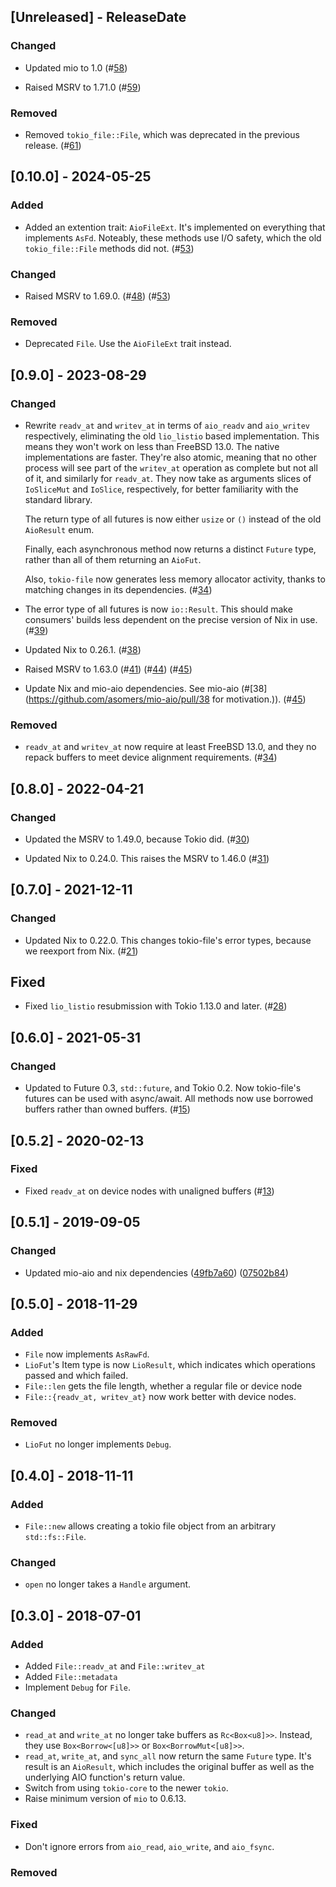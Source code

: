 ## [Unreleased] - ReleaseDate

### Changed

- Updated mio to 1.0
  (#[58](https://github.com/asomers/tokio-file/pull/58))

- Raised MSRV to 1.71.0
  (#[59](https://github.com/asomers/tokio-file/pull/59))

### Removed

- Removed `tokio_file::File`, which was deprecated in the previous release.
  (#[61](https://github.com/asomers/tokio-file/pull/61))

## [0.10.0] - 2024-05-25

### Added

- Added an extention trait: `AioFileExt`.  It's implemented on everything that
  implements `AsFd`.  Noteably, these methods use I/O safety, which the old
  `tokio_file::File` methods did not.
  (#[53](https://github.com/asomers/tokio-file/pull/53))

### Changed

- Raised MSRV to 1.69.0.
  (#[48](https://github.com/asomers/tokio-file/pull/48))
  (#[53](https://github.com/asomers/tokio-file/pull/53))

### Removed

- Deprecated `File`.  Use the `AioFileExt` trait instead.

## [0.9.0] - 2023-08-29

### Changed

- Rewrite `readv_at` and `writev_at` in terms of `aio_readv` and `aio_writev`
  respectively, eliminating the old `lio_listio` based implementation.  This
  means they won't work on less than FreeBSD 13.0.  The native implementations
  are faster.  They're also atomic, meaning that no other process will see part
  of the `writev_at` operation as complete but not all of it, and similarly for
  `readv_at`.  They now take as arguments slices of `IoSliceMut` and `IoSlice`,
  respectively, for better familiarity with the standard library.

  The return type of all futures is now either `usize` or `()` instead of the
  old `AioResult` enum.

  Finally, each asynchronous method now returns a distinct `Future` type,
  rather than all of them returning an `AioFut`.

  Also, `tokio-file` now generates less memory allocator activity, thanks to
  matching changes in its dependencies.
  (#[34](https://github.com/asomers/tokio-file/pull/34))

- The error type of all futures is now `io::Result`.  This should make
  consumers' builds less dependent on the precise version of Nix in use.
  (#[39](https://github.com/asomers/tokio-file/pull/39))

- Updated Nix to 0.26.1.
  (#[38](https://github.com/asomers/tokio-file/pull/38))

- Raised MSRV to 1.63.0
  (#[41](https://github.com/asomers/tokio-file/pull/41))
  (#[44](https://github.com/asomers/tokio-file/pull/44))
  (#[45](https://github.com/asomers/tokio-file/pull/45))

- Update Nix and mio-aio dependencies.  See mio-aio (#[38](https://github.com/asomers/mio-aio/pull/38 for motivation.)).
  (#[45](https://github.com/asomers/tokio-file/pull/45))

### Removed

- `readv_at` and `writev_at` now require at least FreeBSD 13.0, and they no
  repack buffers to meet device alignment requirements.
  (#[34](https://github.com/asomers/tokio-file/pull/34))

## [0.8.0] - 2022-04-21

### Changed

- Updated the MSRV to 1.49.0, because Tokio did.
  (#[30](https://github.com/asomers/tokio-file/pull/30))

- Updated Nix to 0.24.0.  This raises the MSRV to 1.46.0
  (#[31](https://github.com/asomers/tokio-file/pull/31))

## [0.7.0] - 2021-12-11

### Changed

- Updated Nix to 0.22.0.  This changes tokio-file's error types, because we
  reexport from Nix.
  (#[21](https://github.com/asomers/tokio-file/pull/21))

## Fixed

- Fixed `lio_listio` resubmission with Tokio 1.13.0 and later.
  (#[28](https://github.com/asomers/tokio-file/pull/28))

## [0.6.0] - 2021-05-31
### Changed
- Updated to Future 0.3, `std::future`, and Tokio 0.2.  Now tokio-file's
  futures can be used with async/await.  All methods now use borrowed buffers
  rather than owned buffers.
  (#[15](https://github.com/asomers/tokio-file/pull/15))

## [0.5.2] - 2020-02-13
### Fixed
- Fixed `readv_at` on device nodes with unaligned buffers
  (#[13](https://github.com/asomers/tokio-file/pull/13))


## [0.5.1] - 2019-09-05

### Changed
- Updated mio-aio and nix dependencies
  ([49fb7a60](https://github.com/asomers/tokio-file/commit/49fb7a6044cf6954d228b9f4b9497845741b6258))
  ([07502b84](https://github.com/asomers/tokio-file/commit/07502b84c38039c22741395211a7e0a722a6fb52))

## [0.5.0] - 2018-11-29
### Added
- `File` now implements `AsRawFd`.
- `LioFut`'s Item type is now `LioResult`, which indicates which operations
  passed and which failed.
- `File::len` gets the file length, whether a regular file or device node
- `File::{readv_at, writev_at}` now work better with device nodes.

### Removed
- `LioFut` no longer implements `Debug`.

## [0.4.0] - 2018-11-11

### Added
- `File::new` allows creating a tokio file object from an arbitrary
  `std::fs::File`.

### Changed
- `open` no longer takes a `Handle` argument.

## [0.3.0] - 2018-07-01
### Added
- Added `File::readv_at` and `File::writev_at`
- Added `File::metadata`
- Implement `Debug` for `File`.

### Changed
- `read_at` and `write_at` no longer take buffers as `Rc<Box<u8]>>`.  Instead,
  they use `Box<Borrow<[u8]>>` or `Box<BorrowMut<[u8]>>`.
- `read_at`, `write_at`, and `sync_all` now return the same `Future` type.
  It's result is an `AioResult`, which includes the original buffer as well as
  the underlying AIO function's return value.
- Switch from using `tokio-core` to the newer `tokio`.
- Raise minimum version of `mio` to 0.6.13.

### Fixed
- Don't ignore errors from `aio_read`, `aio_write`, and `aio_fsync`.

### Removed
